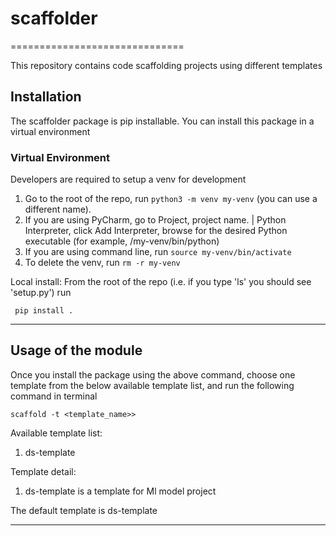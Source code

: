 # scaffolder

==============================

This repository contains code scaffolding projects using different templates

## Installation
The scaffolder package is pip installable. You can install this package in a virtual environment

### Virtual Environment
Developers are required to setup a venv for development
1. Go to the root of the repo, run `python3 -m venv my-venv` (you can use a different name).
2. If you are using PyCharm, go to Project, project name. | Python Interpreter, click Add Interpreter, browse for the desired Python executable (for example, /my-venv/bin/python)
3. If you are using command line, run `source my-venv/bin/activate`
4. To delete the venv, run `rm -r my-venv`

Local install:
From the root of the repo (i.e. if you type 'ls' you should see 'setup.py') run
```nohighlight
 pip install .
```

--------

Usage of the module
------------
Once you install the package using the above command, 
choose one template from the below available template list, 
and run the following command in terminal

```nohighlight
scaffold -t <template_name>>
```
Available template list: 
1. ds-template

Template detail:
1. ds-template is a template for Ml model project

The default template is ds-template

--------

